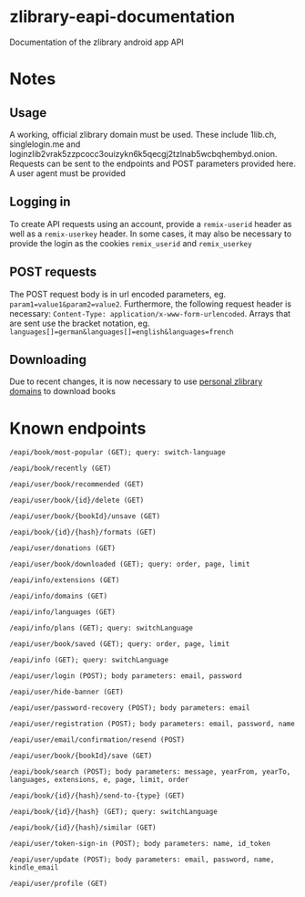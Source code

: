 # zlibrary-eapi-documentation
Documentation of the zlibrary android app API
# Notes
## Usage
A working, official zlibrary domain must be used. These include 1lib.ch, singlelogin.me and loginzlib2vrak5zzpcocc3ouizykn6k5qecgj2tzlnab5wcbqhembyd.onion. Requests can be sent to the endpoints and POST parameters provided here. A user agent must be provided
## Logging in
To create API requests using an account, provide a `remix-userid` header as well as a `remix-userkey` header. In some cases, it may also be necessary to provide the login as the cookies `remix_userid` and `remix_userkey`
## POST requests
The POST request body is in url encoded parameters, eg. `param1=value1&param2=value2`. Furthermore, the following request header is necessary: `Content-Type: application/x-www-form-urlencoded`. Arrays that are sent use the bracket notation, eg. `languages[]=german&languages[]=english&languages=french`
## Downloading
Due to recent changes, it is now necessary to use [personal zlibrary domains](https://www.bleepingcomputer.com/news/technology/z-library-now-has-secret-personal-domains-for-each-user/) to download books

# Known endpoints
    /eapi/book/most-popular (GET); query: switch-language
    
    /eapi/book/recently (GET)
    
    /eapi/user/book/recommended (GET)
    
    /eapi/user/book/{id}/delete (GET)
    
    /eapi/user/book/{bookId}/unsave (GET)
    
    /eapi/book/{id}/{hash}/formats (GET)
    
    /eapi/user/donations (GET)
    
    /eapi/user/book/downloaded (GET); query: order, page, limit
    
    /eapi/info/extensions (GET)
    
    /eapi/info/domains (GET)
    
    /eapi/info/languages (GET)
    
    /eapi/info/plans (GET); query: switchLanguage
    
    /eapi/user/book/saved (GET); query: order, page, limit
    
    /eapi/info (GET); query: switchLanguage
    
    /eapi/user/login (POST); body parameters: email, password
    
    /eapi/user/hide-banner (GET)
    
    /eapi/user/password-recovery (POST); body parameters: email
    
    /eapi/user/registration (POST); body parameters: email, password, name
    
    /eapi/user/email/confirmation/resend (POST)
    
    /eapi/user/book/{bookId}/save (GET)
    
    /eapi/book/search (POST); body parameters: message, yearFrom, yearTo, languages, extensions, e, page, limit, order
    
    /eapi/book/{id}/{hash}/send-to-{type} (GET)
    
    /eapi/book/{id}/{hash} (GET); query: switchLanguage
    
    /eapi/book/{id}/{hash}/similar (GET)
    
    /eapi/user/token-sign-in (POST); body parameters: name, id_token
    
    /eapi/user/update (POST); body parameters: email, password, name, kindle_email
    
    /eapi/user/profile (GET)
